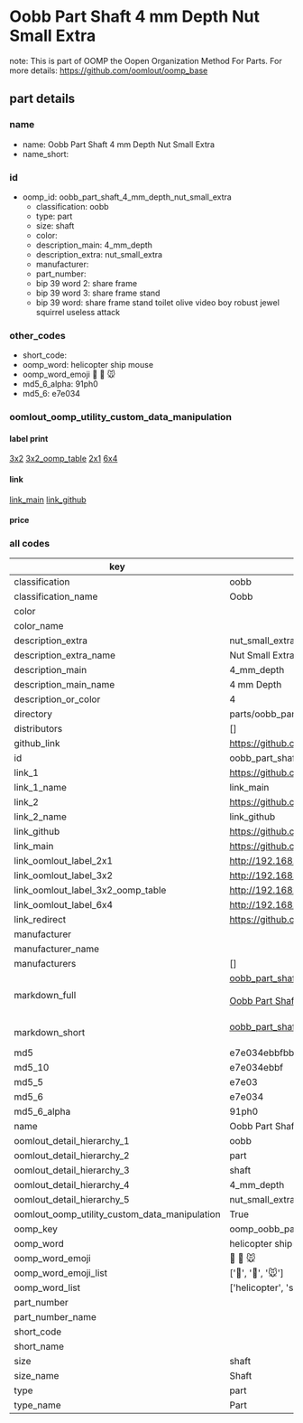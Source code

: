 # Oobb Part Shaft 4 mm Depth Nut Small Extra  

note: This is part of OOMP the Oopen Organization Method For Parts. For more details: https://github.com/oomlout/oomp_base

##  part details
  







### name
* name: Oobb Part Shaft 4 mm Depth Nut Small Extra
* name_short: 
### id
* oomp_id: oobb_part_shaft_4_mm_depth_nut_small_extra
  * classification: oobb
  * type: part
  * size: shaft
  * color: 
  * description_main: 4_mm_depth
  * description_extra: nut_small_extra
  * manufacturer: 
  * part_number: 
  * bip 39 word 2: share frame
  * bip 39 word 3: share frame stand
  * bip 39 word: share frame stand toilet olive video boy robust jewel squirrel useless attack

### other_codes
* short_code: 
* oomp_word: helicopter ship mouse
* oomp_word_emoji :helicopter: :ship: :mouse:
* md5_6_alpha: 91ph0
* md5_6: e7e034






### oomlout_oomp_utility_custom_data_manipulation
#### label print
[3x2](http://192.168.1.245:1112/?label=oomp%2091ph0)
[3x2_oomp_table](http://192.168.1.108:1112/?label=oomp%2091ph0)
[2x1](http://192.168.1.242:1112/?label=oomp%2091ph0)
[6x4](http://192.168.1.55:1112/?label=oomp%2091ph0)    

#### link

[link_main](https://github.com/oomlout/oomlout_oomp_version_1_messy/tree/main/parts/oobb_part_shaft_4_mm_depth_nut_small_extra) [link_github](https://github.com/oomlout/oomlout_oomp_version_1_messy/tree/main/parts/oobb_part_shaft_4_mm_depth_nut_small_extra)                             

#### price







### all codes 
| key | value |  
| --- | --- |  
| classification | oobb |  
| classification_name | Oobb |  
| color |  |  
| color_name |  |  
| description_extra | nut_small_extra |  
| description_extra_name | Nut Small Extra |  
| description_main | 4_mm_depth |  
| description_main_name | 4 mm Depth |  
| description_or_color | 4 |  
| directory | parts/oobb_part_shaft_4_mm_depth_nut_small_extra |  
| distributors | [] |  
| github_link | https://github.com/oomlout/oomlout_oomp_part_src/tree/main/parts/oobb_part_shaft_4_mm_depth_nut_small_extra |  
| id | oobb_part_shaft_4_mm_depth_nut_small_extra |  
| link_1 | https://github.com/oomlout/oomlout_oomp_version_1_messy/tree/main/parts/oobb_part_shaft_4_mm_depth_nut_small_extra |  
| link_1_name | link_main |  
| link_2 | https://github.com/oomlout/oomlout_oomp_version_1_messy/tree/main/parts/oobb_part_shaft_4_mm_depth_nut_small_extra |  
| link_2_name | link_github |  
| link_github | https://github.com/oomlout/oomlout_oomp_version_1_messy/tree/main/parts/oobb_part_shaft_4_mm_depth_nut_small_extra |  
| link_main | https://github.com/oomlout/oomlout_oomp_version_1_messy/tree/main/parts/oobb_part_shaft_4_mm_depth_nut_small_extra |  
| link_oomlout_label_2x1 | http://192.168.1.242:1112/?label=oomp%2091ph0 |  
| link_oomlout_label_3x2 | http://192.168.1.245:1112/?label=oomp%2091ph0 |  
| link_oomlout_label_3x2_oomp_table | http://192.168.1.108:1112/?label=oomp%2091ph0 |  
| link_oomlout_label_6x4 | http://192.168.1.55:1112/?label=oomp%2091ph0 |  
| link_redirect | https://github.com/oomlout/oomlout_oomp_version_1_messy/tree/main/parts/oobb_part_shaft_4_mm_depth_nut_small_extra |  
| manufacturer |  |  
| manufacturer_name |  |  
| manufacturers | [] |  
| markdown_full | [oobb_part_shaft_4_mm_depth_nut_small_extra](none)<br>[](none)<br>[Oobb Part Shaft 4 Mm Depth Nut Small Extra](none)<br><br> |  
| markdown_short | [oobb_part_shaft_4_mm_depth_nut_small_extra](none)<br><br> |  
| md5 | e7e034ebbfbb4357cf4d1e3da9172629 |  
| md5_10 | e7e034ebbf |  
| md5_5 | e7e03 |  
| md5_6 | e7e034 |  
| md5_6_alpha | 91ph0 |  
| name | Oobb Part Shaft 4 mm Depth Nut Small Extra |  
| oomlout_detail_hierarchy_1 | oobb |  
| oomlout_detail_hierarchy_2 | part |  
| oomlout_detail_hierarchy_3 | shaft |  
| oomlout_detail_hierarchy_4 | 4_mm_depth |  
| oomlout_detail_hierarchy_5 | nut_small_extra |  
| oomlout_oomp_utility_custom_data_manipulation | True |  
| oomp_key | oomp_oobb_part_shaft_4_mm_depth_nut_small_extra |  
| oomp_word | helicopter ship mouse |  
| oomp_word_emoji | :helicopter: :ship: :mouse: |  
| oomp_word_emoji_list | [':helicopter:', ':ship:', ':mouse:'] |  
| oomp_word_list | ['helicopter', 'ship', 'mouse'] |  
| part_number |  |  
| part_number_name |  |  
| short_code |  |  
| short_name |  |  
| size | shaft |  
| size_name | Shaft |  
| type | part |  
| type_name | Part |  
